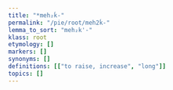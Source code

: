 ```yaml
---
title: "*meh₂ḱ-"
permalink: "/pie/root/meh2ḱ-"
lemma_to_sort: "meh₂k'-"
klass: root
etymology: []
markers: []
synonyms: []
definitions: [["to raise, increase", "long"]]
topics: []
---
```

